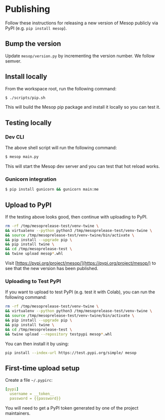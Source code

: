 # Publishing

Follow these instructions for releasing a new version of Mesop publicly via PyPI (e.g. `pip install mesop`).

## Bump the version

Update `mesop/version.py` by incrementing the version number. We follow semver.

## Install locally

From the workspace root, run the following command:

```sh
$ ./scripts/pip.sh
```

This will build the Mesop pip package and install it locally so you can test it.

## Testing locally

### Dev CLI

The above shell script will run the following command:

```sh
$ mesop main.py
```

This will start the Mesop dev server and you can test that hot reload works.

### Gunicorn integration

```sh
$ pip install gunicorn && gunicorn main:me
```

## Upload to PyPI

If the testing above looks good, then continue with uploading to PyPI.

```sh
rm -rf /tmp/mesoprelease-test/venv-twine \
&& virtualenv --python python3 /tmp/mesoprelease-test/venv-twine \
&& source /tmp/mesoprelease-test/venv-twine/bin/activate \
&& pip install --upgrade pip \
&& pip install twine \
&& cd /tmp/mesoprelease-test \
&& twine upload mesop*.whl
```

Visit [https://pypi.org/project/mesop/](https://pypi.org/project/mesop/) to see that the new version has been published.

### Uploading to Test PyPI

If you want to upload to test PyPI (e.g. test it with Colab), you can run the following command:

```sh
rm -rf /tmp/mesoprelease-test/venv-twine \
&& virtualenv --python python3 /tmp/mesoprelease-test/venv-twine \
&& source /tmp/mesoprelease-test/venv-twine/bin/activate \
&& pip install --upgrade pip \
&& pip install twine \
&& cd /tmp/mesoprelease-test \
&& twine upload --repository testpypi mesop*.whl
```

You can then install it by using:

```sh
pip install --index-url https://test.pypi.org/simple/ mesop
```

## First-time upload setup

Create a file `~/.pypirc`:

```yaml
[pypi]
  username = __token__
  password = {{password}}
```

You will need to get a PyPI token generated by one of the project maintainers.
